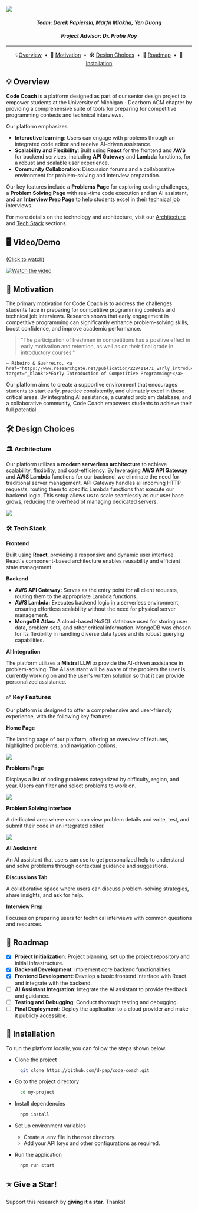 <img src="assets\logo.png">

<!-- TITLE AND NAMES -->

<h4 align="center"> <i>Team: Derek Papierski, Marfn Mlakha, Yen Duong</i> </h4>
<h4 align="center">  <i>Project Advisor: Dr. Probir Roy</i> </h4>

---

<!--
PROJECT STATUS BADGES:
[![Contributors][contributors-shield]][contributors-url]
[![Stargazers][stars-shield]][stars-url]
[![Issues][issues-shield]][issues-url]
[![MIT License][license-shield]][license-url]

LOGO BADGES:
[![React.js]][React-url] [![AWS][AWS-blue]][AWS-url] [![MongoDB]][mongodb-url]

SMALL BADGES:
[![React](https://img.shields.io/badge/React-%2320232a.svg?logo=react&logoColor=%2361DAFB)](#)
[![AWS](https://img.shields.io/badge/AWS-%23FF9900.svg?logo=amazon-web-services&logoColor=white)](#)
[![AWS](https://img.shields.io/badge/Amazon_AWS-232F3E?style=flat&logo=amazon-web-services&logoColor=white)](#)
[![MongoDB](https://img.shields.io/badge/MongoDB-%234ea94b.svg?logo=mongodb&logoColor=white)](#)
[![Netlify](https://img.shields.io/badge/Netlify-00C7B7?style=flat&logo=netlify&logoColor=white)](#)
-->

<!-- HORIZONTAL TABLE OF CONTENTS -->
<div align="center">

💡[Overview](#-overview) &nbsp;&bull;&nbsp; 🚀 [Motivation](#-motivation) &nbsp;&bull;&nbsp; 🛠️ [Design Choices](#️-design-choices) &nbsp;&bull;&nbsp; 📆 [Roadmap](#-roadmap) &nbsp;&bull;&nbsp; 📍 [Installation](#-installation)

</div>

<!-- OVERVIEW -->

## 💡 Overview

**Code Coach** is a platform designed as part of our senior design project to empower students at the University of Michigan - Dearborn ACM chapter by providing a comprehensive suite of tools for preparing for competitive programming contests and technical interviews.

Our platform emphasizes:

- **Interactive learning**: Users can engage with problems through an integrated code editor and receive AI-driven assistance.
- **Scalability and Flexibility**: Built using **React** for the frontend and **AWS** for backend services, including **API Gateway** and **Lambda** functions, for a robust and scalable user experience.
- **Community Collaboration**: Discussion forums and a collaborative environment for problem-solving and interview preparation.

Our key features include a **Problems Page** for exploring coding challenges, a **Problem Solving Page** with real-time code execution and an AI assistant, and an **Interview Prep Page** to help students excel in their technical job interviews.

For more details on the technology and architecture, visit our [Architecture](#️-architecture) and [Tech Stack](#️-tech-stack) sections.

<!-- MOTIVATION -->

## 🖥️ Video/Demo

[(Click to watch)](https://www.youtube.com/watch?v=h4pg-E1RxY0)

[![Watch the video](https://img.youtube.com/vi/h4pg-E1RxY0/0.jpg)](https://www.youtube.com/watch?v=h4pg-E1RxY0)

## 🚀 Motivation

The primary motivation for Code Coach is to address the challenges students face in preparing for competitive programming contests and technical job interviews. Research shows that early engagement in competitive programming can significantly enhance problem-solving skills, boost confidence, and improve academic performance.

> "The participation of freshmen in competitions has a positive effect in early motivation and retention, as well as on their final grade in introductory courses."

    — Ribeiro & Guerreiro, <a href="https://www.researchgate.net/publication/228411471_Early_introduction_of_competitive_programming" target="_blank">*Early Introduction of Competitive Programming*</a>

Our platform aims to create a supportive environment that encourages students to start early, practice consistently, and ultimately excel in these critical areas. By integrating AI assistance, a curated problem database, and a collaborative community, Code Coach empowers students to achieve their full potential.

<!-- DESIGN CHOICES -->

## 🛠️ Design Choices

<!-- Architecture subsection -->

### 🏛️ Architecture

Our platform utilizes a **modern serverless architecture** to achieve scalability, flexibility, and cost-efficiency. By leveraging **AWS API Gateway** and **AWS Lambda** functions for our backend, we eliminate the need for traditional server management. API Gateway handles all incoming HTTP requests, routing them to specific Lambda functions that execute our backend logic. This setup allows us to scale seamlessly as our user base grows, reducing the overhead of managing dedicated servers.

<img src="assets\basic-arch.png">

<!-- Tech Stack subsection -->

### 🛠️ Tech Stack

**Frontend**

Built using **React**, providing a responsive and dynamic user interface. React's component-based architecture enables reusability and efficient state management.

**Backend**

- **AWS API Gateway:** Serves as the entry point for all client requests, routing them to the appropriate Lambda functions.
- **AWS Lambda:** Executes backend logic in a serverless environment, ensuring effortless scalability without the need for physical server management.
- **MongoDB Atlas:** A cloud-based NoSQL database used for storing user data, problem sets, and other critical information. MongoDB was chosen for its flexibility in handling diverse data types and its robust querying capabilities.

**AI Integration**

The platform utilizes a **Mistral LLM** to provide the AI-driven assistance in problem-solving. The AI assistant will be aware of the problem the user is currently working on and the user's written solution so that it can provide personalized assistance.

<!-- Key Features subsection -->

### ✅ Key Features

Our platform is designed to offer a comprehensive and user-friendly experience, with the following key features:

**Home Page**

The landing page of our platform, offering an overview of features, highlighted problems, and navigation options.

  <img src="assets\home-page1.png">

**Problems Page**

Displays a list of coding problems categorized by difficulty, region, and year. Users can filter and select problems to work on.

  <img src="assets\problems-page1.png">

**Problem Solving Interface**

A dedicated area where users can view problem details and write, test, and submit their code in an integrated editor.

  <img src="assets\prob-solving-page1.png">

**AI Assistant**

An AI assistant that users can use to get personalized help to understand and solve problems through contextual guidance and suggestions.

**Discussions Tab**

A collaborative space where users can discuss problem-solving strategies, share insights, and ask for help.

**Interview Prep**

Focuses on preparing users for technical interviews with common questions and resources.

<!-- ROADMAP -->

## 📆 Roadmap

- [x] **Project Initialization**: Project planning, set up the project repository and initial infrastructure.
- [x] **Backend Development**: Implement core backend functionalities.
- [x] **Frontend Development**: Develop a basic frontend interface with React and integrate with the backend.
- [ ] **AI Assistant Integration**: Integrate the AI assistant to provide feedback and guidance.
- [ ] **Testing and Debugging**: Conduct thorough testing and debugging.
- [ ] **Final Deployment**: Deploy the application to a cloud provider and make it publicly accessible.

<!-- INSTALLATION -->

## 📍 Installation

To run the platform locally, you can follow the steps shown below.

- Clone the project

  ```bash
    git clone https://github.com/d-pap/code-coach.git
  ```

- Go to the project directory

  ```bash
    cd my-project
  ```

- Install dependencies

  ```bash
    npm install
  ```

- Set up environment variables

  - Create a .env file in the root directory.
  - Add your API keys and other configurations as required.

- Run the application

  ```bash
    npm run start
  ```

<!-- SUPPORT -->

## :star: Give a Star!

Support this research by **giving it a star**. Thanks!

<!-- MARKDOWN LINKS & IMAGES -->
<!-- https://www.markdownguide.org/basic-syntax/#reference-style-links -->

<!-- GitHub Project Status Badges: -->

[contributors-shield]: https://img.shields.io/github/contributors/d-pap/codecoach.svg?style=for-the-badge
[contributors-url]: https://github.com/d-pap/codecoach/graphs/contributors
[stars-shield]: https://img.shields.io/github/stars/d-pap/codecoach.svg?style=for-the-badge
[stars-url]: https://github.com/d-pap/codecoach/stargazers
[issues-shield]: https://img.shields.io/github/issues/d-pap/codecoach.svg?style=for-the-badge
[issues-url]: https://github.com/d-pap/codecoach/issues

<!-- License Badge: -->

[license-shield]: https://img.shields.io/github/license/d-pap/codecoach.svg?style=for-the-badge
[license-url]: https://github.com/d-pap/codecoach/blob/master/LICENSE.txt

<!-- Logo Badges: -->

[React.js]: https://img.shields.io/badge/React-20232A?style=for-the-badge&logo=react&logoColor=61DAFB
[React-url]: https://reactjs.org/
[Bootstrap.com]: https://img.shields.io/badge/Bootstrap-563D7C?style=for-the-badge&logo=bootstrap&logoColor=white
[Bootstrap-url]: https://getbootstrap.com
[AWS-blue]: https://img.shields.io/badge/Amazon%20AWS-%23232F3E?logo=amazon-aws&logoColor=white&style=for-the-badge
[AWS-orange]: https://img.shields.io/badge/AWS-%23FF9900.svg?style=for-the-badge&logo=amazon-aws&logoColor=white
[AWS-url]: https://aws.com/
[MongoDB]: https://img.shields.io/badge/-MongoDB-black?style=for-the-badge&logoColor=white&logo=mongodb&color=127237
[mongodb-url]: https://www.mongodb.com/
